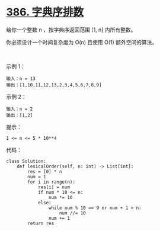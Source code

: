# [386. 字典序排数](https://leetcode-cn.com/problems/lexicographical-numbers/)

给你一个整数 n ，按字典序返回范围 [1, n] 内所有整数。

你必须设计一个时间复杂度为 O(n) 且使用 O(1) 额外空间的算法。

 

示例 1：
```
输入：n = 13
输出：[1,10,11,12,13,2,3,4,5,6,7,8,9]
```
示例 2：
```
输入：n = 2
输出：[1,2]
```

提示：
```
1 <= n <= 5 * 10**4
```

代码：
```python3
class Solution:
    def lexicalOrder(self, n: int) -> List[int]:
        res = [0] * n
        num = 1
        for i in range(n):
            res[i] = num
            if num * 10 <= n:
                num *= 10
            else:
                while num % 10 == 9 or num + 1 > n:
                    num //= 10
                num += 1
        return res
```